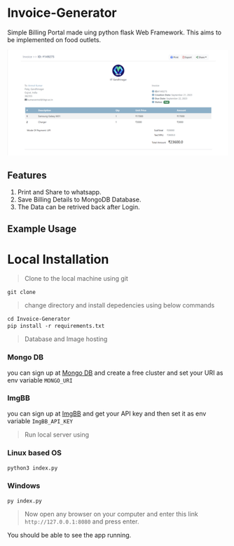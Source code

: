 # Invoice-Generator

Simple Billing Portal made uing python flask Web Framework. This aims to be implemented on food outlets.

![Image of Invoice](image.png)

## Features

1. Print and Share to whatsapp.
2. Save Billing Details to MongoDB Database.
3. The Data can be retrived back after Login.

## Example Usage

# Local Installation

> Clone to the local machine using git

```
git clone
```

> change directory and install depedencies using below commands

```
cd Invoice-Generator
pip install -r requirements.txt
```

> Database and Image hosting

### Mongo DB

you can sign up at [Mongo DB](https://www.mongodb.com/) and create a free cluster and set your URI as env variable `MONGO_URI`

### ImgBB

you can sign up at [ImgBB](https://imgbb.com/) and get your API key and then set it as env variable `ImgBB_API_KEY`

> Run local server using

### Linux based OS

```
python3 index.py
```

### Windows

```
py index.py
```

> Now open any browser on your computer and enter this link `http://127.0.0.1:8080` and press enter.

You should be able to see the app running.
